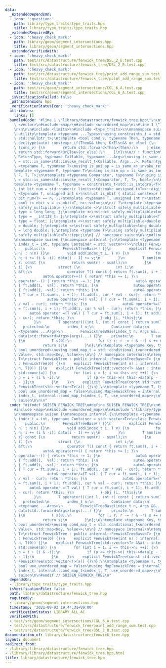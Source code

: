 ```yaml
---
data:
  _extendedDependsOn:
  - icon: ':question:'
    path: library/type_traits/type_traits.hpp
    title: library/type_traits/type_traits.hpp
  _extendedRequiredBy:
  - icon: ':heavy_check_mark:'
    path: library/geom/segment_intersections.hpp
    title: library/geom/segment_intersections.hpp
  _extendedVerifiedWith:
  - icon: ':heavy_check_mark:'
    path: test/src/datastructure/fenwick_tree/DSL_2_B.test.cpp
    title: test/src/datastructure/fenwick_tree/DSL_2_B.test.cpp
  - icon: ':heavy_check_mark:'
    path: test/src/datastructure/fenwick_tree/point_add_range_sum.test.cpp
    title: test/src/datastructure/fenwick_tree/point_add_range_sum.test.cpp
  - icon: ':heavy_check_mark:'
    path: test/src/geom/segment_intersections/CGL_6_A.test.cpp
    title: test/src/geom/segment_intersections/CGL_6_A.test.cpp
  _isVerificationFailed: false
  _pathExtension: hpp
  _verificationStatusIcon: ':heavy_check_mark:'
  attributes:
    links: []
  bundledCode: "#line 1 \"library/datastructure/fenwick_tree.hpp\"\n\n\n\n#include\
    \ <vector>\n#include <map>\n#include <unordered_map>\n\n#line 1 \"library/type_traits/type_traits.hpp\"\
    \n\n\n\n#include <limits>\n#include <type_traits>\n\nnamespace suisen {\n// !\
    \ utility\ntemplate <typename ...Types>\nusing constraints_t = std::enable_if_t<std::conjunction_v<Types...>,\
    \ std::nullptr_t>;\ntemplate <bool cond_v, typename Then, typename OrElse>\nconstexpr\
    \ decltype(auto) constexpr_if(Then&& then, OrElse&& or_else) {\n    if constexpr\
    \ (cond_v) {\n        return std::forward<Then>(then);\n    } else {\n       \
    \ return std::forward<OrElse>(or_else);\n    }\n}\n\n// ! function\ntemplate <typename\
    \ ReturnType, typename Callable, typename ...Args>\nusing is_same_as_invoke_result\
    \ = std::is_same<std::invoke_result_t<Callable, Args...>, ReturnType>;\ntemplate\
    \ <typename F, typename T>\nusing is_uni_op = is_same_as_invoke_result<T, F, T>;\n\
    template <typename F, typename T>\nusing is_bin_op = is_same_as_invoke_result<T,\
    \ F, T, T>;\n\ntemplate <typename Comparator, typename T>\nusing is_comparator\
    \ = std::is_same<std::invoke_result_t<Comparator, T, T>, bool>;\n\n// ! integral\n\
    template <typename T, typename = constraints_t<std::is_integral<T>>>\nconstexpr\
    \ int bit_num = std::numeric_limits<std::make_unsigned_t<T>>::digits;\ntemplate\
    \ <typename T, unsigned int n>\nstruct is_nbit { static constexpr bool value =\
    \ bit_num<T> == n; };\ntemplate <typename T, unsigned int n>\nstatic constexpr\
    \ bool is_nbit_v = is_nbit<T, n>::value;\n\n// ?\ntemplate <typename T>\nstruct\
    \ safely_multipliable {};\ntemplate <>\nstruct safely_multipliable<int> { using\
    \ type = long long; };\ntemplate <>\nstruct safely_multipliable<long long> { using\
    \ type = __int128_t; };\ntemplate <>\nstruct safely_multipliable<float> { using\
    \ type = float; };\ntemplate <>\nstruct safely_multipliable<double> { using type\
    \ = double; };\ntemplate <>\nstruct safely_multipliable<long double> { using type\
    \ = long double; };\ntemplate <typename T>\nusing safely_multipliable_t = typename\
    \ safely_multipliable<T>::type;\n\n} // namespace suisen\n\n\n#line 9 \"library/datastructure/fenwick_tree.hpp\"\
    \n\nnamespace suisen {\nnamespace internal {\n\ntemplate <typename T, typename\
    \ index_t = int, typename Container = std::vector<T>>\nclass FenwickTreeBase {\n\
    \    public:\n        FenwickTreeBase() {}\n        explicit FenwickTreeBase(index_t\
    \ n) : n(n) {}\n        void add(index_t i, T v) {\n            for (++i; i <=\
    \ n; i += (i & -i)) data[i - 1] += v;\n        }\n        T sum(index_t l, index_t\
    \ r) const {\n            return sum(r) - sum(l);\n        }\n        auto operator[](int\
    \ i) {\n            struct {\n                int i;\n                FenwickTreeBase\
    \ &ft;\n                operator T() const { return ft.sum(i, i + 1); }\n    \
    \            auto& operator++() { return *this += 1; }\n                auto&\
    \ operator--() { return *this -= 1; }\n                auto& operator+=(T val)\
    \ { ft.add(i,  val); return *this; }\n                auto& operator-=(T val)\
    \ { ft.add(i, -val); return *this; }\n                auto& operator*=(T val)\
    \ { T cur = ft.sum(i, i + 1); ft.add(i, cur * val - cur); return *this; }\n  \
    \              auto& operator/=(T val) { T cur = ft.sum(i, i + 1); ft.add(i, cur\
    \ / val - cur); return *this; }\n                auto& operator%=(T val) { T cur\
    \ = ft.sum(i, i + 1); ft.add(i, cur % val - cur); return *this; }\n          \
    \      auto& operator =(T val) { T cur = ft.sum(i, i + 1); ft.add(i,       val\
    \ - cur); return *this; }\n            } obj {i, *this};\n            return obj;\n\
    \        }\n        T operator()(int l, int r) const { return sum(l, r); }\n \
    \   protected:\n        index_t n;\n        Container data;\n        template\
    \ <typename ...Args>\n        FenwickTreeBase(index_t n, Args &&...args) : n(n),\
    \ data(std::forward<Args>(args)...) {}\n    private:\n        T sum(int r) const\
    \ {\n            T s(0);\n            for (; r; r -= r & -r) s += data[r - 1];\n\
    \            return s;\n        }\n};\n\ntemplate <typename Key, typename Value,\
    \ bool unordered>\nusing cond_map_t = std::conditional_t<unordered, std::unordered_map<Key,\
    \ Value>, std::map<Key, Value>>;\n\n} // namespace internal\n\ntemplate <typename\
    \ T>\nstruct FenwickTree : public internal::FenwickTreeBase<T> {\n    FenwickTree()\
    \ : FenwickTree(0) {}\n    explicit FenwickTree(int n) : internal::FenwickTreeBase<T>::FenwickTreeBase(n,\
    \ n, T(0)) {}\n    explicit FenwickTree(std::vector<T> &&a) : internal::FenwickTreeBase<T>::FenwickTreeBase(a.size(),\
    \ std::move(a)) {\n        for (int i = 1; i <= this->n; ++i) {\n            int\
    \ p = i + (i & -i);\n            if (p <= this->n) this->data[p - 1] += this->data[i\
    \ - 1];\n        }\n    }\n    explicit FenwickTree(const std::vector<T> &a) :\
    \ FenwickTree(std::vector<T>(a)) {}\n};\n\ntemplate <typename T, typename index_t,\
    \ bool use_unordered_map = false>\nusing MapFenwickTree = internal::FenwickTreeBase<T,\
    \ index_t, internal::cond_map_t<index_t, T, use_unordered_map>>;\n\n} // namespace\
    \ suisen\n\n\n"
  code: "#ifndef SUISEN_FENWICK_TREE\n#define SUISEN_FENWICK_TREE\n\n#include <vector>\n\
    #include <map>\n#include <unordered_map>\n\n#include \"library/type_traits/type_traits.hpp\"\
    \n\nnamespace suisen {\nnamespace internal {\n\ntemplate <typename T, typename\
    \ index_t = int, typename Container = std::vector<T>>\nclass FenwickTreeBase {\n\
    \    public:\n        FenwickTreeBase() {}\n        explicit FenwickTreeBase(index_t\
    \ n) : n(n) {}\n        void add(index_t i, T v) {\n            for (++i; i <=\
    \ n; i += (i & -i)) data[i - 1] += v;\n        }\n        T sum(index_t l, index_t\
    \ r) const {\n            return sum(r) - sum(l);\n        }\n        auto operator[](int\
    \ i) {\n            struct {\n                int i;\n                FenwickTreeBase\
    \ &ft;\n                operator T() const { return ft.sum(i, i + 1); }\n    \
    \            auto& operator++() { return *this += 1; }\n                auto&\
    \ operator--() { return *this -= 1; }\n                auto& operator+=(T val)\
    \ { ft.add(i,  val); return *this; }\n                auto& operator-=(T val)\
    \ { ft.add(i, -val); return *this; }\n                auto& operator*=(T val)\
    \ { T cur = ft.sum(i, i + 1); ft.add(i, cur * val - cur); return *this; }\n  \
    \              auto& operator/=(T val) { T cur = ft.sum(i, i + 1); ft.add(i, cur\
    \ / val - cur); return *this; }\n                auto& operator%=(T val) { T cur\
    \ = ft.sum(i, i + 1); ft.add(i, cur % val - cur); return *this; }\n          \
    \      auto& operator =(T val) { T cur = ft.sum(i, i + 1); ft.add(i,       val\
    \ - cur); return *this; }\n            } obj {i, *this};\n            return obj;\n\
    \        }\n        T operator()(int l, int r) const { return sum(l, r); }\n \
    \   protected:\n        index_t n;\n        Container data;\n        template\
    \ <typename ...Args>\n        FenwickTreeBase(index_t n, Args &&...args) : n(n),\
    \ data(std::forward<Args>(args)...) {}\n    private:\n        T sum(int r) const\
    \ {\n            T s(0);\n            for (; r; r -= r & -r) s += data[r - 1];\n\
    \            return s;\n        }\n};\n\ntemplate <typename Key, typename Value,\
    \ bool unordered>\nusing cond_map_t = std::conditional_t<unordered, std::unordered_map<Key,\
    \ Value>, std::map<Key, Value>>;\n\n} // namespace internal\n\ntemplate <typename\
    \ T>\nstruct FenwickTree : public internal::FenwickTreeBase<T> {\n    FenwickTree()\
    \ : FenwickTree(0) {}\n    explicit FenwickTree(int n) : internal::FenwickTreeBase<T>::FenwickTreeBase(n,\
    \ n, T(0)) {}\n    explicit FenwickTree(std::vector<T> &&a) : internal::FenwickTreeBase<T>::FenwickTreeBase(a.size(),\
    \ std::move(a)) {\n        for (int i = 1; i <= this->n; ++i) {\n            int\
    \ p = i + (i & -i);\n            if (p <= this->n) this->data[p - 1] += this->data[i\
    \ - 1];\n        }\n    }\n    explicit FenwickTree(const std::vector<T> &a) :\
    \ FenwickTree(std::vector<T>(a)) {}\n};\n\ntemplate <typename T, typename index_t,\
    \ bool use_unordered_map = false>\nusing MapFenwickTree = internal::FenwickTreeBase<T,\
    \ index_t, internal::cond_map_t<index_t, T, use_unordered_map>>;\n\n} // namespace\
    \ suisen\n\n#endif // SUISEN_FENWICK_TREE\n"
  dependsOn:
  - library/type_traits/type_traits.hpp
  isVerificationFile: false
  path: library/datastructure/fenwick_tree.hpp
  requiredBy:
  - library/geom/segment_intersections.hpp
  timestamp: '2021-09-02 19:44:31+09:00'
  verificationStatus: LIBRARY_ALL_AC
  verifiedWith:
  - test/src/geom/segment_intersections/CGL_6_A.test.cpp
  - test/src/datastructure/fenwick_tree/point_add_range_sum.test.cpp
  - test/src/datastructure/fenwick_tree/DSL_2_B.test.cpp
documentation_of: library/datastructure/fenwick_tree.hpp
layout: document
redirect_from:
- /library/library/datastructure/fenwick_tree.hpp
- /library/library/datastructure/fenwick_tree.hpp.html
title: library/datastructure/fenwick_tree.hpp
---
```

